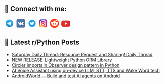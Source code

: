 ## 🔎 Connect with me:
[<img src="https://github.com/bullbesh/bullbesh/blob/main/images/Telegram.png" width="32" height="32" />](https://t.me/bullbesh)
[<img src="https://github.com/bullbesh/bullbesh/blob/main/images/VK.png" width="32" height="32" />](https://vk.com/bullbesh)
[<img src="https://github.com/bullbesh/bullbesh/blob/main/images/Twitter.png" width="32" height="32" />](https://twitter.com/bullbesh1)
[<img src="https://github.com/bullbesh/bullbesh/blob/main/images/Instagram.png" width="32" height="32" />](https://www.instagram.com/bullbesh)
[<img src="https://github.com/bullbesh/bullbesh/blob/main/images/Reddit.png" width="32" height="32" />](https://www.reddit.com/user/bullbesh)
[<img src="https://github.com/bullbesh/bullbesh/blob/main/images/YouTube.png" width="32" height="32" />](https://www.youtube.com/channel/UCtfjRs6uzgq5mfm8S06WTcg)

## 📕 Latest r/Python Posts
<!-- BLOG-POST-LIST:START -->
- [Saturday Daily Thread: Resource Request and Sharing! Daily Thread](https://www.reddit.com/r/Python/comments/1d59yfj/saturday_daily_thread_resource_request_and/)
- [NEW RELEASE: Lightweight Python ORM Library](https://www.reddit.com/r/Python/comments/1d56fsr/new_release_lightweight_python_orm_library/)
- [Circler imports in Observer design pattern in Python](https://www.reddit.com/r/Python/comments/1d50age/circler_imports_in_observer_design_pattern_in/)
- [AI Voice Assistant using on-device LLM, STT, TTS and Wake Word tech](https://www.reddit.com/r/Python/comments/1d4y99t/ai_voice_assistant_using_ondevice_llm_stt_tts_and/)
- [AndroidWorld — Build and test AI agents on Android](https://www.reddit.com/r/Python/comments/1d4we3f/androidworld_build_and_test_ai_agents_on_android/)
<!-- BLOG-POST-LIST:END -->
